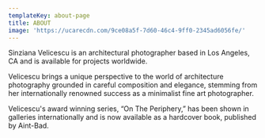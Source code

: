 ```yaml
---
templateKey: about-page
title: ABOUT
image: 'https://ucarecdn.com/9ce08a5f-7d60-46c4-9ff0-2345ad6056fe/'
---
```

Sinziana Velicescu is an architectural photographer based in Los Angeles, CA and is available for projects worldwide. 

Velicescu brings a unique perspective to the world of architecture photography grounded in careful composition and elegance, stemming from her internationally renowned success as a minimalist fine art photographer. 

Velicescu's award winning series, “On The Periphery,” has been shown in galleries internationally and is now available as a hardcover book, published by Aint-Bad.
